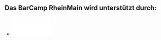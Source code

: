 ## Das BarCamp RheinMain wird unterstützt durch:

 * [![etecture – digital architects](./img/etecture.png)](http://www.etecture.de/)

